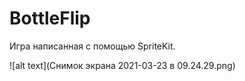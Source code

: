 # BottleFlip

Игра написанная с помощью SpriteKit.

![alt text](Снимок экрана 2021-03-23 в 09.24.29.png)​

